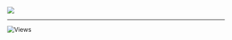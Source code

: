 ![](https://github-readme-stats.vercel.app/api/top-langs/?username=langochungdev&theme=tokyonight&hide_border=false&include_all_commits=false&count_private=false&layout=compact)

---
![Views](https://komarev.com/ghpvc/?username=langochungdev&label=VIEWS&style=for-the-badge&color=00ff00&labelColor=000000)



